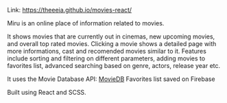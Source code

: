 Link: https://theeeia.github.io/movies-react/

Miru is an online place of information related to movies. 

It shows movies that are currently out in cinemas, new upcoming movies, and overall top rated movies. Clicking a movie shows a detailed page with more informations, cast and recomended movies similar to it. Features include sorting and filtering on different parameters, adding movies to favorites list, advanced searching based on genre, actors, release year etc.

It uses the Movie Database API: [MovieDB](https://developers.themoviedb.org/3)
Favorites list saved on Firebase

Built using React and SCSS.
